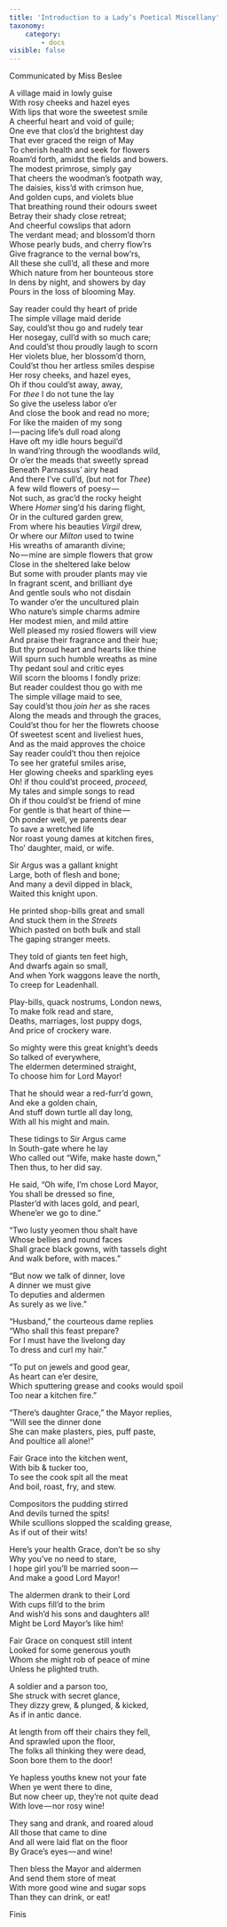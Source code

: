 ```yaml
---
title: 'Introduction to a Lady’s Poetical Miscellany'
taxonomy:
    category:
        - docs
visible: false
---
```


<div class="author">Communicated by Miss Beslee</div>

A village maid in lowly guise  
With rosy cheeks and hazel eyes  
With lips that wore the sweetest smile  
A cheerful heart and void of guile;  
One eve that clos’d the brightest day  
That ever graced the reign of May  
To cherish health and seek for flowers  
Roam’d forth, amidst the fields and bowers.  
The modest primrose, simply gay  
That cheers the woodman’s footpath way,  
The daisies, kiss’d with crimson hue,  
And golden cups, and violets blue  
That breathing round their odours sweet  
Betray their shady close retreat;  
And cheerful cowslips that adorn  
The verdant mead; and blossom’d thorn  
Whose pearly buds, and cherry flow’rs  
Give fragrance to the vernal bow’rs,  
All these she cull’d, all these and more  
Which nature from her bounteous store  
In dens by night, and showers by day  
Pours in the loss of blooming May.  
  
Say reader could thy heart of pride  
The simple village maid deride  
Say, could’st thou go and rudely tear  
Her nosegay, cull’d with so much care;  
And could’st thou proudly laugh to scorn  
Her violets blue, her blossom’d thorn,  
Could’st thou her artless smiles despise  
Her rosy cheeks, and hazel eyes,  
Oh if thou could’st away, away,  
For *thee* I do not tune the lay  
So give the useless labor o’er  
And close the book and read no more;  
For like the maiden of my song  
I — pacing life’s dull road along  
Have oft my idle hours beguil’d  
In wand’ring through the woodlands wild,  
Or o’er the meads that sweetly spread  
Beneath Parnassus’ airy head  
And there I’ve cull’d, (but not for *Thee*)  
A few wild flowers of poesy —   
Not such, as grac’d the rocky height  
Where *Homer* sing’d his daring flight,  
Or in the cultured garden grew,  
From where his beauties *Virgil* drew,  
Or where our *Milton* used to twine  
His wreaths of amaranth divine;  
No — mine are simple flowers that grow  
Close in the sheltered lake below  
But some with prouder plants may vie  
In fragrant scent, and brilliant dye  
And gentle souls who not disdain  
To wander o’er the uncultured plain  
Who nature’s simple charms admire  
Her modest mien, and mild attire  
Well pleased my rosied flowers will view  
And praise their fragrance and their hue;  
But thy proud heart and hearts like thine  
Will spurn such humble wreaths as mine  
Thy pedant soul and critic eyes  
Will scorn the blooms I fondly prize:  
But reader couldest thou go with me  
The simple village maid to see,  
Say could’st thou *join her* as she races  
Along the meads and through the graces,  
Could’st thou for her the flowrets choose  
Of sweetest scent and liveliest hues,  
And as the maid approves the choice  
Say reader could’t thou then rejoice  
To see her grateful smiles arise,  
Her glowing cheeks and sparkling eyes  
Oh! if thou could’st proceed, *proceed,*  
My tales and simple songs to read  
Oh if thou could’st be friend of mine  
For gentle is that heart of thine —   
Oh ponder well, ye parents dear  
To save a wretched life  
Nor roast young dames at kitchen fires,  
Tho’ daughter, maid, or wife.  
  
Sir Argus was a gallant knight  
Large, both of flesh and bone;  
And many a devil dipped in black,  
Waited this knight upon.  
  
He printed shop-bills great and small  
And stuck them in the *Streets*  
Which pasted on both bulk and stall  
The gaping stranger meets.  
  
They told of giants ten feet high,  
And dwarfs again so small,  
And when York waggons leave the north,  
To creep for Leadenhall.  
  
Play-bills, quack nostrums, London news,  
To make folk read and stare,  
Deaths, marriages, lost puppy dogs,  
And price of crockery ware.  
  
So mighty were this great knight’s deeds  
So talked of everywhere,  
The eldermen determined straight,  
To choose him for Lord Mayor!  
  
That he should wear a red-furr’d gown,  
And eke a golden chain,  
And stuff down turtle all day long,  
With all his might and main.  
  
These tidings to Sir Argus came  
In South-gate where he lay  
Who called out “Wife, make haste down,”  
Then thus, to her did say.  
  
He said, “Oh wife, I’m chose Lord Mayor,  
You shall be dressed so fine,  
Plaster’d with laces gold, and pearl,  
Whene’er we go to dine.”  
  
“Two lusty yeomen thou shalt have  
Whose bellies and round faces  
Shall grace black gowns, with tassels dight  
And walk before, with maces.”  
  
“But now we talk of dinner, love  
A dinner we must give  
To deputies and aldermen  
As surely as we live.”  
  
“Husband,” the courteous dame replies  
“Who shall this feast prepare?  
For I must have the livelong day  
To dress and curl my hair.”  
  
“To put on jewels and good gear,  
As heart can e’er desire,  
Which sputtering grease and cooks would spoil  
Too near a kitchen fire.”  
  
“There’s daughter Grace,” the Mayor replies,  
“Will see the dinner done  
She can make plasters, pies, puff paste,  
And poultice all alone!”  
  
Fair Grace into the kitchen went,  
With bib & tucker too,  
To see the cook spit all the meat  
And boil, roast, fry, and stew.  
  
Compositors the pudding stirred  
And devils turned the spits!  
While scullions slopped the scalding grease,  
As if out of their wits!  
  
Here’s your health Grace, don’t be so shy  
Why you’ve no need to stare,  
I hope girl you’ll be married soon —   
And make a good Lord Mayor!  
  
The aldermen drank to their Lord  
With cups fill’d to the brim  
And wish’d his sons and daughters all!  
Might be Lord Mayor’s like him!  
  
Fair Grace on conquest still intent  
Looked for some generous youth  
Whom she might rob of peace of mine  
Unless he plighted truth.  
  
A soldier and a parson too,  
She struck with secret glance,  
They dizzy grew, & plunged, & kicked,  
As if in antic dance.  
  
At length from off their chairs they fell,  
And sprawled upon the floor,  
The folks all thinking they were dead,  
Soon bore them to the door!  
  
Ye hapless youths knew not your fate  
When ye went there to dine,  
But now cheer up, they’re not quite dead  
With love — nor rosy wine!  
  
They sang and drank, and roared aloud  
All those that came to dine  
And all were laid flat on the floor  
By Grace’s eyes — and wine!  
  
Then bless the Mayor and aldermen  
And send them store of meat  
With more good wine and sugar sops  
Than they can drink, or eat!  
  
Finis